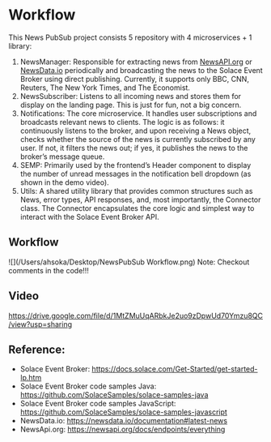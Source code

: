 # Workflow
 
This News PubSub project consists 5 repository with 4 microservices + 1 library:

1. NewsManager: Responsible for extracting news from [NewsAPI.org](https://newsapi.org/) or [NewsData.io](https://newsapi.org/) periodically and broadcasting the news to the Solace Event Broker using direct publishing. Currently, it supports only BBC, CNN, Reuters, The New York Times, and The Economist.
2. NewsSubscriber: Listens to all incoming news and stores them for display on the landing page. This is just for fun, not a big concern.
3. Notifications: The core microservice. It handles user subscriptions and broadcasts relevant news to clients. The logic is as follows: it continuously listens to the broker, and upon receiving a News object, checks whether the source of the news is currently subscribed by any user. If not, it filters the news out; if yes, it publishes the news to the broker’s message queue.
4. SEMP: Primarily used by the frontend’s Header component to display the number of unread messages in the notification bell dropdown (as shown in the demo video).
5. Utils: A shared utility library that provides common structures such as News, error types, API responses, and, most importantly, the Connector class. The Connector encapsulates the core logic and simplest way to interact with the Solace Event Broker API.

## Workflow
![](/Users/ahsoka/Desktop/NewsPubSub Workflow.png)
Note: Checkout comments in the code!!!

## Video

https://drive.google.com/file/d/1MtZMuUqARbkJe2uo9zDpwUd70Ymzu8QC/view?usp=sharing

## Reference:
* Solace Event Broker: https://docs.solace.com/Get-Started/get-started-lp.htm
* Solace Event Broker code samples Java: https://github.com/SolaceSamples/solace-samples-java
* Solace Event Broker code samples JavaScript: https://github.com/SolaceSamples/solace-samples-javascript
* NewsData.io: https://newsdata.io/documentation#latest-news
* NewsApi.org: https://newsapi.org/docs/endpoints/everything